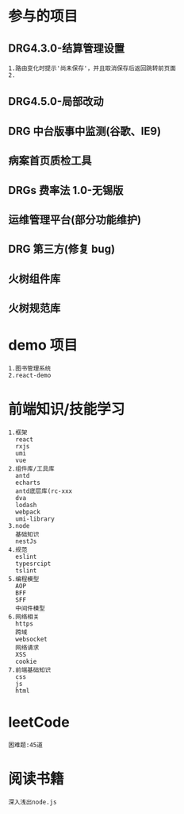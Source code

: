 # 参与的项目

## DRG4.3.0-结算管理设置

    1.路由变化时提示'尚未保存'，并且取消保存后返回跳转前页面
    2.

## DRG4.5.0-局部改动

## DRG 中台版事中监测(谷歌、IE9)

## 病案首页质检工具

## DRGs 费率法 1.0-无锡版

## 运维管理平台(部分功能维护)

## DRG 第三方(修复 bug)

## 火树组件库

## 火树规范库

# demo 项目

    1.图书管理系统
    2.react-demo

# 前端知识/技能学习

    1.框架
      react
      rxjs
      umi
      vue
    2.组件库/工具库
      antd
      echarts
      antd底层库(rc-xxx
      dva
      lodash
      webpack
      umi-library
    3.node
      基础知识
      nestJs
    4.规范
      eslint
      typesrcipt
      tslint
    5.编程模型
      AOP
      BFF
      SFF
      中间件模型
    6.网络相关
      https
      跨域
      websocket
      网络请求
      XSS
      cookie
    7.前端基础知识
      css
      js
      html

# leetCode

    困难题:45道

# 阅读书籍

    深入浅出node.js
